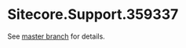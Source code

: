 # Sitecore.Support.359337

See [master branch](https://github.com/sitecoresupport/Sitecore.Support.359337) for details.